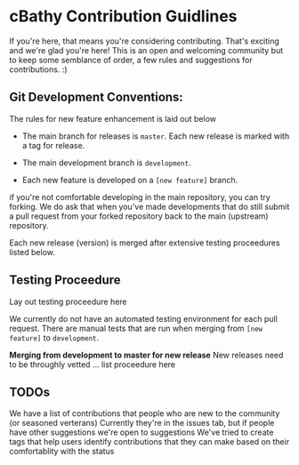 cBathy Contribution Guidlines
=============================

If you're here, that means you're considering contributing. 
That's exciting and we're glad you're here!  This is an open and welcoming community but to keep some semblance of order, 
a few rules and suggestions for contributions.  :)

Git Development Conventions:
----------------------------
The rules for new feature enhancement is laid out below 

- The main branch for releases is `master`.  Each new release is marked with a tag for release.

- The main development branch is `development`.  

- Each new feature is developed on a `[new feature]` branch. 

if you're not comfortable developing in the main repository, you can try forking.  We do ask that when you've made developments
that do still submit a pull request from your forked repository back to the main (upstream) repository. 

Each new release (version) is merged after extensive testing proceedures listed below.  


Testing Proceedure 
------------------
Lay out testing proceedure here 

We currently do not have an automated testing environment for each pull request.  There are manual tests that are run when
merging from `[new feature]` to `development`.  

**Merging from development to master for new release** 
New releases need to be throughly vetted ... list proceedure here

TODOs 
-----
We have a list of contributions that people who are new to the community (or seasoned verterans) 
Currently they're in the issues tab, but if people have other suggestions we're open to suggestions 
We've tried to create tags that help users identify contributions that they can make based on their comfortablity with the status


